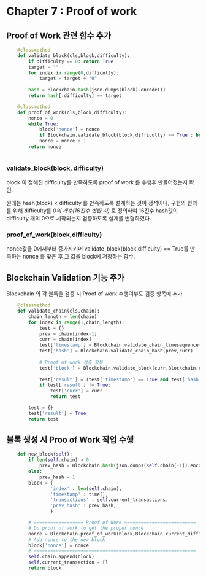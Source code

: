 # Chapter 7 : Proof of work



## Proof of Work 관련 함수 추가

```python
    @classmethod
    def validate_block(cls,block,difficulty):
        if difficulty == 0: return True
        target = ""
        for index in range(0,difficulty):
            target = target + "0"
            
        hash = Blockchain.hash(json.dumps(block).encode())
        return hash[:difficulty] == target

    @classmethod
    def proof_of_work(cls,block,difficulty):
        nonce = 0
        while True:
            block['nonce'] = nonce
            if Blockchain.validate_block(block,difficulty) == True : break
            nonce = nonce + 1
        return nonce
        
```

### validate_block(block, difficulty)

block 이 정해진 difficulty를 만족하도록 proof of work 를 수행후 만들어졌는지 확인.

원래는 hash(block) < difficulty 를 만족하도록 설계하는 것이 정석이나, 
구현의 편의를 위해  difficulty를 *0의 개수(16진수 변환 시)* 로 정의하여 
16진수 hash값이 difficulty 개의 0으로 시작되는지 검증하도록 설계를 변형하였다.



### proof_of_work(block,difficulty)

nonce값을 0에서부터 증가시키머 
validate_block(block,difficulty) == True를 만족하는 nonce 를 찾은 후 
그 값을 block에 저장하는 함수.



## Blockchain Validation 기능 추가

Blockchain 의 각 블록을 검증 시 Proof of work 수행여부도 검증 항목에 추가



```python
    @classmethod
    def validate_chain(cls,chain):
        chain_length = len(chain)
        for index in range(1,chain_length):
            test = {}
            prev = chain[index-1]
            curr = chain[index]
            test['timestamp'] = Blockchain.validate_chain_timesequence(prev,curr)
            test['hash'] = Blockchain.validate_chain_hash(prev,curr)
            
            # Proof of work 검증 항목
            test['block'] = Blockchain.validate_block(curr,Blockchain.current_difficulty) 
            
            test['result'] = (test['timestamp'] == True and test['hash'] == True and test['block'] == True)
            if test['result'] != True:
                test['curr'] = curr
                return test

        test = {}
        test['result'] = True
        return test
```



## 블록 생성 시 Proo of Work 작업 수행

```python
    def new_block(self):
        if len(self.chain) > 0 :
            prev_hash = Blockchain.hash(json.dumps(self.chain[-1]).encode())
        else:
            prev_hash = 1
        block = {
                'index' : len(self.chain),
                'timestamp' : time(),
                'transactions' : self.current_transactions,
                'prev_hash' : prev_hash,
                }

        # ================== Proof of Work ==========================
        # Do proof of work to get the proper nonce
        nonce = Blockchain.proof_of_work(block,Blockchain.current_difficulty)  
        # Add nonce to the new block
        block['nonce'] = nonce
        # ===========================================================
        self.chain.append(block)
        self.current_transaction = []
        return block
```

